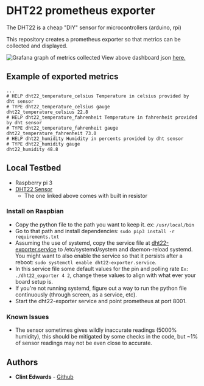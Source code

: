 # DHT22 prometheus exporter

The DHT22 is a cheap "DIY" sensor for microcontrollers (arduino, rpi)

This repository creates a prometheus exporter so that metrics can be collected and displayed.

![Grafana graph of metrics collected](https://i.imgur.com/m7eCUPh.png)
View above dashboard json [here.](./grafana.json)

## Example of exported metrics

```
...
# HELP dht22_temperature_celsius Temperature in celsius provided by dht sensor
# TYPE dht22_temperature_celsius gauge
dht22_temperature_celsius 22.8
# HELP dht22_temperature_fahrenheit Temperature in fahrenheit provided by dht sensor
# TYPE dht22_temperature_fahrenheit gauge
dht22_temperature_fahrenheit 73.0
# HELP dht22_humidity Humidity in percents provided by dht sensor
# TYPE dht22_humidity gauge
dht22_humidity 48.8
```

## Local Testbed

- Raspberry pi 3
- [DHT22 Sensor](https://amzn.to/2m3Qelh)
  - The one linked above comes with built in resistor

### Install on Raspbian

- Copy the python file to the path you want to keep it. ex: `/usr/local/bin`
- Go to that path and install dependencies: `sudo pip3 install -r requirements.txt`
- Assuming the use of systemd, copy the service file at [dht22-exporter.service](./dht22-exporter.service) to /etc/systemd/system and daemon-reload systemd. You might want to also enable the service so that it persists after a reboot: `sudo systemctl enable dht22-exporter.service`.
- In this service file some default values for the pin and polling rate `Ex: ./dht22_exporter 4 2`, change these values to align with what ever your board setup is.
- If you're not running systemd, figure out a way to run the python file continuously (through screen, as a service, etc).
- Start the dht22-exporter service and point prometheus at port 8001.

### Known Issues

- The sensor sometimes gives wildly inaccurate readings (5000% humidity), this should be mitigated by some checks in the code, but ~1% of sensor readings may not be even close to accurate.

## Authors

- **Clint Edwards** - [Github](https://github.com/clintjedwards)
